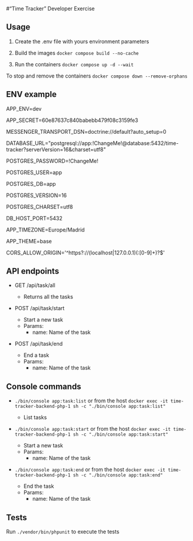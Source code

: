 #“Time Tracker” Developer Exercise
   
## Usage

1. Create the .env file with yours environment parameters

2. Build the images `docker compose build --no-cache`

3. Run the containers `docker compose up -d --wait`

To stop and remove the containers `docker compose down --remove-orphans`

## ENV example

APP_ENV=dev

APP_SECRET=60e87637c840babebb479f08c3159fe3

MESSENGER_TRANSPORT_DSN=doctrine://default?auto_setup=0

DATABASE_URL="postgresql://app:!ChangeMe!@database:5432/time-tracker?serverVersion=16&charset=utf8"

POSTGRES_PASSWORD=!ChangeMe!

POSTGRES_USER=app

POSTGRES_DB=app

POSTGRES_VERSION=16

POSTGRES_CHARSET=utf8

DB_HOST_PORT=5432

APP_TIMEZONE=Europe/Madrid

APP_THEME=base

CORS_ALLOW_ORIGIN='^https?://(localhost|127\.0\.0\.1)(:[0-9]+)?$'

## API endpoints

- GET /api/task/all
    - Returns all the tasks
    
- POST /api/task/start
    - Start a new task
    - Params:
        - name: Name of the task

- POST /api/task/end
    - End a task
    - Params:
        - name: Name of the task
    
## Console commands

- `./bin/console app:task:list` or from the host `docker exec -it time-tracker-backend-php-1 sh -c "./bin/console app:task:list"`
    - List tasks

- `./bin/console app:task:start` or from the host `docker exec -it time-tracker-backend-php-1 sh -c "./bin/console app:task:start"`
    - Start a new task
    - Params:
        - name: Name of the task
    
- `./bin/console app:task:end` or from the host `docker exec -it time-tracker-backend-php-1 sh -c "./bin/console app:task:end"`
    - End the task
    - Params:
        - name: Name of the task
    
## Tests

Run `./vendor/bin/phpunit` to execute the tests